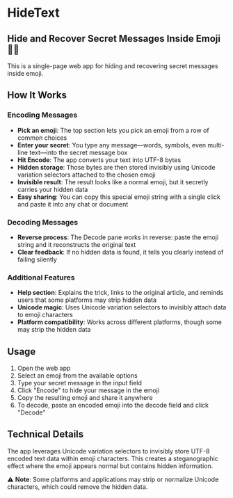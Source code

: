 # HideText

## Hide and Recover Secret Messages Inside Emoji 🕵️‍♂️

This is a single-page web app for hiding and recovering secret messages inside emoji.

## How It Works

### Encoding Messages
- **Pick an emoji**: The top section lets you pick an emoji from a row of common choices
- **Enter your secret**: You type any message—words, symbols, even multi-line text—into the secret message box
- **Hit Encode**: The app converts your text into UTF-8 bytes
- **Hidden storage**: Those bytes are then stored invisibly using Unicode variation selectors attached to the chosen emoji
- **Invisible result**: The result looks like a normal emoji, but it secretly carries your hidden data
- **Easy sharing**: You can copy this special emoji string with a single click and paste it into any chat or document

### Decoding Messages
- **Reverse process**: The Decode pane works in reverse: paste the emoji string and it reconstructs the original text
- **Clear feedback**: If no hidden data is found, it tells you clearly instead of failing silently

### Additional Features
- **Help section**: Explains the trick, links to the original article, and reminds users that some platforms may strip hidden data
- **Unicode magic**: Uses Unicode variation selectors to invisibly attach data to emoji characters
- **Platform compatibility**: Works across different platforms, though some may strip the hidden data

## Usage

1. Open the web app
2. Select an emoji from the available options
3. Type your secret message in the input field
4. Click "Encode" to hide your message in the emoji
5. Copy the resulting emoji and share it anywhere
6. To decode, paste an encoded emoji into the decode field and click "Decode"

## Technical Details

The app leverages Unicode variation selectors to invisibly store UTF-8 encoded text data within emoji characters. This creates a steganographic effect where the emoji appears normal but contains hidden information.

⚠️ **Note**: Some platforms and applications may strip or normalize Unicode characters, which could remove the hidden data.
